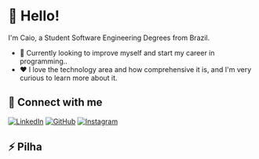# 👋 Hello!

I'm Caio, a Student Software Engineering Degrees from Brazil. 

* 🔭 Currently looking to improve myself and start my career in programming.. 
* ❤️ I love the technology area and how comprehensive it is, and I'm very curious to learn more about it.

## 🔗 Connect with me
[![LinkedIn](https://img.shields.io/badge/linkedin-%230077B5.svg?style=for-the-badge&logo=linkedin&logoColor=white)](https://www.linkedin.com/in/caio-vinicius-9026b9198/)
[![GitHub](https://img.shields.io/badge/github-%23121011.svg?style=for-the-badge&logo=github&logoColor=white)](https://github.com/caio462)
[![Instagram](https://img.shields.io/badge/Instagram-%23E4405F.svg?style=for-the-badge&logo=Instagram&logoColor=white)](https://www.instagram.com/caio7992/)

## ⚡ Pilha
